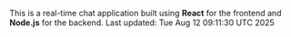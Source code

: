 This is a real-time chat application built using **React** for the frontend and **Node.js** for the backend.
Last updated: Tue Aug 12 09:11:30 UTC 2025
